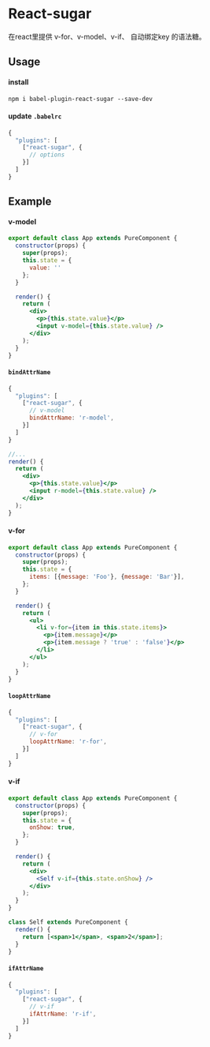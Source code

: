 # React-sugar
在react里提供 v-for、v-model、v-if、 自动绑定key 的语法糖。

## Usage

#### install

```
npm i babel-plugin-react-sugar --save-dev
```

#### update `.babelrc`

```js
{
  "plugins": [
    ["react-sugar", {
      // options
    }]
  ]
}
```

## Example

#### v-model

```jsx
export default class App extends PureComponent {
  constructor(props) {
    super(props);
    this.state = {
      value: ''
    };
  }

  render() {
    return (
      <div>
        <p>{this.state.value}</p>
        <input v-model={this.state.value} />
      </div>
    );
  }
}
```

#### ```bindAttrName```

```js
{
  "plugins": [
    ["react-sugar", {
      // v-model
      bindAttrName: 'r-model',
    }]
  ]
}
```

```jsx
//...
render() {
  return (
    <div>
      <p>{this.state.value}</p>
      <input r-model={this.state.value} />
    </div>
  );
}
```

#### v-for

```jsx
export default class App extends PureComponent {
  constructor(props) {
    super(props);
    this.state = {
      items: [{message: 'Foo'}, {message: 'Bar'}],
    };
  }

  render() {
    return (
      <ul>
        <li v-for={item in this.state.items}>
          <p>{item.message}</p>
          <p>{item.message ? 'true' : 'false'}</p>
        </li>
      </ul>
    );
  }
}
```

#### ```loopAttrName```

```js
{
  "plugins": [
    ["react-sugar", {
      // v-for
      loopAttrName: 'r-for',
    }]
  ]
}
```

#### v-if 

```jsx
export default class App extends PureComponent {
  constructor(props) {
    super(props);
    this.state = {
      onShow: true,
    };
  }

  render() {
    return (
      <div>
        <Self v-if={this.state.onShow} />
      </div>
    );
  }
}

class Self extends PureComponent {
  render() {
    return [<span>1</span>, <span>2</span>];
  }
}
```

#### ```ifAttrName```

```js
{
  "plugins": [
    ["react-sugar", {
      // v-if
      ifAttrName: 'r-if',
    }]
  ]
}
```
